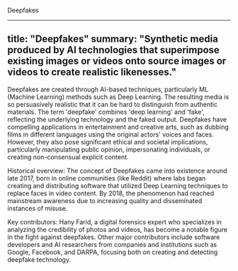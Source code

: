 Deepfakes

---
title: "Deepfakes"
summary: "Synthetic media produced by AI technologies that superimpose existing images or videos onto source images or videos to create realistic likenesses."
---

Deepfakes are created through AI-based techniques, particularly ML (Machine Learning) methods such as Deep Learning. The resulting media is so persuasively realistic that it can be hard to distinguish from authentic materials. The term 'deepfake' combines 'deep learning' and 'fake', reflecting the underlying technology and the faked output. Deepfakes have compelling applications in entertainment and creative arts, such as dubbing films in different languages using the original actors' voices and faces. However, they also pose significant ethical and societal implications, particularly manipulating public opinion, impersonating individuals, or creating non-consensual explicit content.

Historical overview: The concept of Deepfakes came into existence around late 2017, born in online communities (like Reddit) where labs began creating and distributing software that utilized Deep Learning techniques to replace faces in video content. By 2018, the phenomenon had reached mainstream awareness due to increasing quality and disseminated instances of misuse.

Key contributors: Hany Farid, a digital forensics expert who specializes in analyzing the credibility of photos and videos, has become a notable figure in the fight against deepfakes. Other major contributors include software developers and AI researchers from companies and institutions such as Google, Facebook, and DARPA, focusing both on creating and detecting deepfake technology.